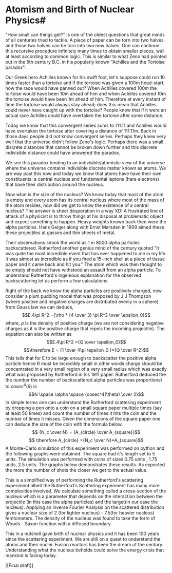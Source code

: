 # Atomism and Birth of Nuclear Physics#
"How small can things get?" is one of the oldest questions that great minds of all centuries tried to tackle. A piece of paper can be torn into two halves and those two halves can be torn into two new halves. One can continue this recursive procedure infinitely many times to obtain smaller pieces, well at least according to common logic. This is similar to what Zeno had pointed out in the 5th century B.C. in his popularly known "Achilles and the Tortoise paradox". 

Our Greek hero Achilles known for his swift foot, let's suppose could run 10 times faster than a tortoise and if the tortoise was given a 100m head-start; how the race would have panned out? When Achilles covered 100m the tortoise would have been 10m ahead of him and when Achilles covered 10m the tortoise would have been 1m ahead of him. Therefore at every instant of time the tortoise would always stay ahead; does this mean that Achilles could never have caught up with the tortoise? People knew that if it were an actual race Achilles could have overtaken the tortoise after some distance.

Today we know that this convergent series sums to 111.11 and Achilles would have overtaken the tortoise after covering a distance of 111.11m. Back in those days people did not know convergent series. Perhaps they knew very well that the universe didn't follow Zeno's logic. Perhaps there was a small discrete distances that cannot be broken down further and this discrete indivisible distance could have answered the paradox. 

We see this paradox tending to an indivisible/atomistic view of the universe where the universe contains indivisible discrete matter known as atoms. We are way past this now and today we know that atoms have have their own constituents: a central nucleus and fundamental leptons (here electrons) that have their distribution around the nucleus. 

Now what is the size of the nucleus? 
We know today that most of the atom is empty and every atom has its central nucleus where most of the mass of the atom resides, how did we get to know the existence of a central nucleus? The answer is sheer desperation in a way XD! A frustrated line of attack of a physicist is to throw things at his disposal at problematic object and expect something to happen. Heavy weights known back then were the alpha particles. Hans Geiger along with Ernst Marsden in 1909 aimed these these projectiles at gasses and thin sheets of metal. 

Their observations shook the world as 1 in 8000 alpha particles backscattered. Rutherford another genius mind of the century quoted "It was quite the most incredible event that has ever happened to me in my life. It was almost as incredible as if you fired a 15-inch shell at a piece of tissue paper and it came back and hit you." The atom which was then thought to be empty should not have withstood an assault from an alpha particle. To understand Rutherford's ingenious explanation for the observed backscattering let us perform a few calculations.

Right of the back we know the alpha particles are positively charged, now consider a plum pudding model that was proposed by J J Thompson (where positive and negative charges are distributed evenly in a sphere) from Gauss law we can deduce,
$$E.4\pi R^2 ={\rho * {4 \over 3} \pi R^3 \over \epsilon_0}$$
where, $\rho$ is the density of positive charge (we are not considering negative charges as it is the positive charge that repels the incoming projectile). The equation can also be written as $$E.4\pi R^2 ={Q \over \epsilon_0}$$$$\therefore E = {1 \over 4\pi \epsilon_0 }*{Q \over R^2}$$
 This tells that for E to be large enough to backscatter the positive alpha particle hence R must be incredibly small in other words charge should be concentrated in a very small region of a very small radius which was exactly what was proposed by Rutherford in his 1911 paper. Rutherford deduced the the number the number of backscattered alpha particles was proportional to $cosec^4(\theta)$  is $$N \space  \alpha \space  {cosec^4(\theta) \over 2}$$
 In simple terms one can understand the Rutherford scattering experiment by dropping a pen onto a coin on a small square paper multiple times (say at least 50 times) and count the number of times it hits the coin and the number of times it misses. Given the dimensions of the square paper one can deduce the size of the coin with the formula below. $$ {N_c \over N} = {A_{circle} \over A_{square}}$$
$$ \therefore A_{circle} ={N_c \over N}*A_{square}$$
A Monte-Carlo simulation of this experiment was performed on python and the following graphs were obtained. The square had it's length set to 5 units. The simulation was performed with coins of sizes 0.75 units , 1.75 units, 2.5 units. The graphs below demonstrates these results. As expected the more the number of shots the closer we get to the actual value.

This is a simplified way of performing the Rutherford's scattering experiment albeit the Rutherford's Scattering experiment has many more complexities involved. We calculate something called a cross-section of the nucleus which is a parameter that depends on the interaction between the projectile (in this case the alpha particles) and the target(in our case the nucleus). Applying an inverse Fourier Analysis on the scattered distribution gives a nuclear size of 2 (for lighter nucleus) - 7.5(for heavier nucleus) femtometers. The density of the nucleus was found to take the form of Woods - Saxon function with a diffused boundary. 

This in a nutshell gave birth of nuclear physics and it has been 100 years since the scattering experiment.  We are still on a quest to understand the atoms and their nuclei. Fusion reactors has been the dream of the century. Understanding what the nucleus beholds could solve the energy crisis that mankind is facing today.

[[Final draft]]